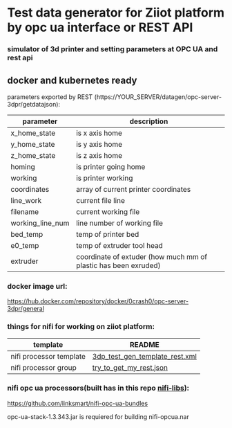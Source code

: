 # Test data generator for Ziiot platform by opc ua interface or REST API
### simulator of 3d printer and setting parameters at OPC UA and rest api
## docker and kubernetes ready



parameters exported by REST 
(https://YOUR_SERVER/datagen/opc-server-3dpr/getdatajson):

| parameter        | description                                                     |
|------------------|-----------------------------------------------------------------|
| x_home_state     | is x axis home                                                  |
| y_home_state     | is y axis home                                                  |
| z_home_state     | is z axis home                                                  |
| homing           | is printer going home                                           |
| working          | is printer working                                              |
| coordinates      | array of current printer coordinates                            |
| line_work        | current file line                                               |
| filename         | current working file                                            |
| working_line_num | line number of working file                                     |
| bed_temp         | temp of printer bed                                             |
| e0_temp          | temp of extruder tool head                                      |
| extruder         | coordinate of extuder (how much mm of plastic has been exruded) |



### docker image url:
https://hub.docker.com/repository/docker/0crash0/opc-server-3dpr/general


### things for nifi for working on ziiot platform:

| template                | README                                      |
|-------------------------|---------------------------------------------|
| nifi processor template | [3dp_test_gen_template_rest.xml][nifiTplt]  |
| nifi processor group    | [try_to_get_my_rest.json][nifiGrp]          |


### nifi opc ua processors(built has in this repo [nifi-libs][nifiProcsrs]):
https://github.com/linksmart/nifi-opc-ua-bundles  

opc-ua-stack-1.3.343.jar is requiered for building nifi-opcua.nar


[nifiTplt]: <[https://github.com//README.md](https://github.com/0crash0/nodejs-opcua-3dp-test-generator/blob/main/ziiot/nifi_templates/3dp_test_gen_template_rest.xml)https://github.com/0crash0/nodejs-opcua-3dp-test-generator/blob/main/ziiot/nifi_templates/3dp_test_gen_template_rest.xml>
[nifiGrp]: <[https://github.com//README.md](https://github.com/0crash0/nodejs-opcua-3dp-test-generator/blob/main/ziiot/nifi_templates/try_to_get_my_rest.json)https://github.com/0crash0/nodejs-opcua-3dp-test-generator/blob/main/ziiot/nifi_templates/try_to_get_my_rest.json>
[nifiProcsrs]: <[https://github.com//README.md](https://github.com/0crash0/nodejs-opcua-3dp-test-generator/tree/main/nifi-libs)https://github.com/0crash0/nodejs-opcua-3dp-test-generator/tree/main/nifi-libs>
